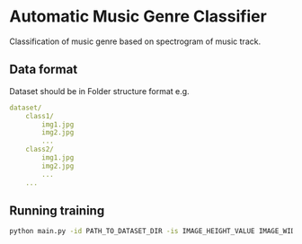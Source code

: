 # Automatic Music Genre Classifier

Classification of music genre based on spectrogram of music track.

## Data format

Dataset should be in Folder structure format e.g.

```yaml
dataset/
    class1/
        img1.jpg
        img2.jpg
        ...
    class2/
        img1.jpg
        img2.jpg
        ...
    ...
```
## Running training

```bash
python main.py -id PATH_TO_DATASET_DIR -is IMAGE_HEIGHT_VALUE IMAGE_WIDTH_VALUE
```